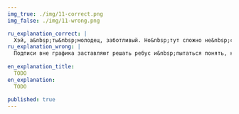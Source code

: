 ```yaml
---
img_true: ./img/11-correct.png
img_false: ./img/11-wrong.png

ru_explanation_correct: |
  Хэй, а&nbsp;ты&nbsp;молодец, заботливый. Но&nbsp;тут сложно не&nbsp;согласиться: лучше подписывать значение на&nbsp;графике и&nbsp;не&nbsp;заставлять решать ребус кодирования.
ru_explanation_wrong: |
  Подписи вне графика заставляют решать ребус и&nbsp;пытаться понять, какое значение что обозначает. Лучше подписывать прямо на&nbsp;графике или иллюстрации.
  
en_explanation_title:
  TODO
en_explanation:
  TODO
  
published: true
---
```



